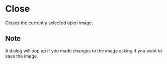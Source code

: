 # Close #

Closes the currently selected open image.


## Note ##

A dialog will pop up if you made changes to the image asking if you want to save the image.